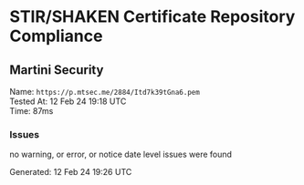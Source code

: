 # STIR/SHAKEN Certificate Repository Compliance

## Martini Security

Name: `https://p.mtsec.me/2884/Itd7k39tGna6.pem`\
Tested At: 12 Feb 24 19:18 UTC\
Time: 87ms

### Issues

no warning, or error, or notice date level issues were found

Generated: 12 Feb 24 19:26 UTC